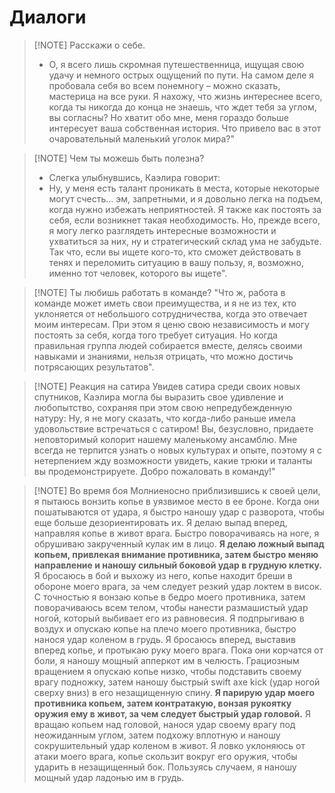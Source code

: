 # Диалоги


> [!NOTE] Расскажи о себе.
> - О, я всего лишь скромная путешественница, ищущая свою удачу и немного острых ощущений по пути. На самом деле я пробовала себя во всем понемногу – можно сказать, мастерица на все руки. Я нахожу, что жизнь интереснее всего, когда ты никогда до конца не знаешь, что ждет тебя за углом, вы согласны? Но хватит обо мне, меня гораздо больше интересует ваша собственная история. Что привело вас в этот очаровательный маленький уголок мира?"


> [!NOTE] Чем ты можешь быть полезна?
> - Слегка улыбнувшись, Каэлира говорит:
> - Ну, у меня есть талант проникать в места, которые некоторые могут счесть... эм, запретными, и я довольно легка на подъем, когда нужно избежать неприятностей. Я также как постоять за себя, если возникнет такая необходимость. Но, прежде всего, я могу легко разглядеть интересные возможности и ухватиться за них, ну и стратегический склад ума не забудьте. Так что, если вы ищете кого-то, кто сможет действовать в тенях и переломить ситуацию в вашу пользу, я, возможно, именно тот человек, которого вы ищете".


> [!NOTE] Ты любишь работать в команде?
> "Что ж, работа в команде может иметь свои преимущества, и я не из тех, кто уклоняется от небольшого сотрудничества, когда это отвечает моим интересам. При этом я ценю свою независимость и могу постоять за себя, когда того требует ситуация. Но когда правильная группа людей собирается вместе, делясь своими навыками и знаниями, нельзя отрицать, что можно достичь потрясающих результатов".


> [!NOTE] Реакция на сатира
> Увидев сатира среди своих новых спутников, Каэлира могла бы выразить свое удивление и любопытство, сохраняя при этом свою непредубежденную натуру:
Ну, я не могу сказать, что когда-либо раньше имела удовольствие встречаться с сатиром! Вы, безусловно, придаете неповторимый колорит нашему маленькому ансамблю. Мне всегда не терпится узнать о новых культурах и опыте, поэтому я с нетерпением жду возможности увидеть, какие трюки и таланты вы продемонстрируете. Добро пожаловать в команду!"



> [!NOTE] Во время боя
> Молниеносно приблизившись к своей цели, я пытаюсь вонзить копье в уязвимое место в ее броне. Когда они пошатываются от удара, я быстро наношу удар с разворота, чтобы еще больше дезориентировать их.
Я делаю выпад вперед, направляя копье в живот врага. Быстро поворачиваясь на ноге, я обрушиваю закрученный кулак им в лицо.
**Я делаю ложный выпад копьем, привлекая внимание противника, затем быстро меняю направление и наношу сильный боковой удар в грудную клетку.**
Я бросаюсь в бой и выхожу из него, копье находит бреши в обороне моего врага, за чем следует резкий удар локтем в висок.
С точностью я вонзаю копье в бедро моего противника, затем поворачиваюсь всем телом, чтобы нанести размашистый удар ногой, который выбивает его из равновесия.
Я подпрыгиваю в воздух и опускаю копье на плечо моего противника, быстро нанося удар коленом в грудь.
Я бросаюсь вперед, выставив вперед копье, и протыкаю руку моего врага. Пока они корчатся от боли, я наношу мощный апперкот им в челюсть.
Грациозным вращением я опускаю копье низко, чтобы подставить своему врагу подножку, затем наношу быстрый swift axe kick (удар ногой сверху вниз) в его незащищенную спину.
**Я парирую удар моего противника копьем, затем контратакую, вонзая рукоятку оружия ему в живот, за чем следует быстрый удар головой.**
Я вращаю копьем над головой, нанося удар своему врагу под неожиданным углом, затем подхожу вплотную и наношу сокрушительный удар коленом в живот.
Я ловко уклоняюсь от атаки моего врага, копье скользит вокруг его оружия, чтобы ударить в незащищенный бок. Пользуясь случаем, я наношу мощный удар ладонью им в грудь.




